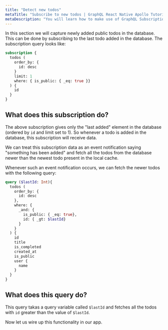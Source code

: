 ```yaml
---
title: "Detect new todos"
metaTitle: "Subscribe to new todos | GraphQL React Native Apollo Tutorial"
metaDescription: "You will learn how to make use of GraphQL Subscriptions to get notified whenever a new todo comes in React Native app"
---
```


In this section we will capture newly added public todos in the database. This can be done by subscribing to the last todo added in the database. The subscription query looks like:

```graphql
subscription {
  todos (
    order_by: {
      id: desc
    }
    limit: 1
    where: { is_public: { _eq: true }}
  ) {
    id
  }
}
```

What does this subscription do?
-------------------------------

The above subscription gives only the "last added" element in the database (ordered by `id` and limit set to 1). So whenever a todo is added in the database, this subscription will receive data.

We can treat this subscription data as an event notification saying "something has been added" and fetch all the todos from the database newer than the newest todo present in the local cache.

Whenever such an event notification occurs, we can fetch the newer todos with the following query:

```graphql
query ($lastId: Int){
  todos (
    order_by: {
      id: desc
    },
    where: {
      _and: {
        is_public: { _eq: true},
        id: { _gt: $lastId}
      }
    }
  ) {
    id
    title
    is_completed
    created_at
    is_public
    user {
      name
    }
  }
}
```

What does this query do?
-----------------------

This query takas a query variable called `$lastId` and fetches all the todos with `id` greater than the value of `$lastId`.

Now let us wire up this functionality in our app.

